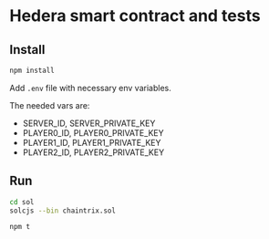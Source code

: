 # Hedera smart contract and tests

## Install

```bash
npm install
```

Add `.env` file with necessary env variables.

The needed vars are:

- SERVER_ID, SERVER_PRIVATE_KEY
- PLAYER0_ID, PLAYER0_PRIVATE_KEY
- PLAYER1_ID, PLAYER1_PRIVATE_KEY
- PLAYER2_ID, PLAYER2_PRIVATE_KEY

## Run

```bash
cd sol
solcjs --bin chaintrix.sol
```

```bash
npm t
```

